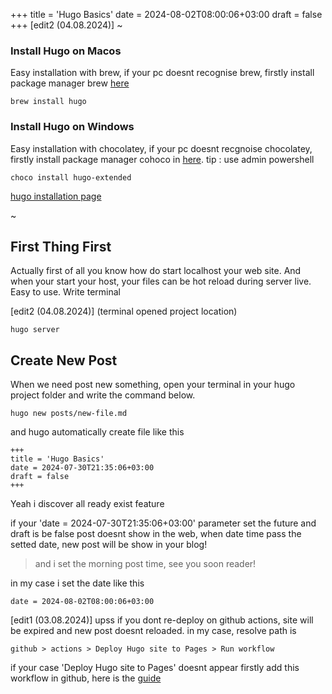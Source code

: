 +++
title = 'Hugo Basics'
date = 2024-08-02T08:00:06+03:00
draft = false
+++
[edit2 (04.08.2024)] ~
### Install Hugo on Macos 
Easy installation with brew, if your pc doesnt recognise brew, firstly install package manager brew [here](https://brew.sh)
```
brew install hugo
```
### Install Hugo on Windows
Easy installation with chocolatey, if your pc doesnt recgnoise chocolatey, firstly install package manager cohoco in [here](https://chocolatey.org/install). tip : use admin powershell
```
choco install hugo-extended
```

[hugo installation page](https://gohugo.io/categories/installation/)

~
## First Thing First
Actually first of all you know how do start localhost your web site. And when your start your host, your files can be hot reload during server live. Easy to use. Write terminal 

[edit2 (04.08.2024)] (terminal opened project location)
```
hugo server
```

## Create New Post
When we need post new something, open your terminal in your hugo project folder and write the command below.
```
hugo new posts/new-file.md
```
and hugo automatically create file like this
```
+++
title = 'Hugo Basics'
date = 2024-07-30T21:35:06+03:00
draft = false
+++
```
Yeah i discover all ready exist feature

if your 'date = 2024-07-30T21:35:06+03:00' parameter set the future and draft is be false post doesnt show in the web, when date time pass the setted date, new post will be show in your blog!
>and i set the morning post time, see you soon reader!

in my case i set the date like this
```
date = 2024-08-02T08:00:06+03:00
```
[edit1 (03.08.2024)]
upss if you dont re-deploy on github actions, site will be expired and new post doesnt reloaded. in my case, resolve path is
```
github > actions > Deploy Hugo site to Pages > Run workflow
```
if your case 'Deploy Hugo site to Pages' doesnt appear firstly add this workflow in github, here is the [guide](https://gohugo.io/hosting-and-deployment/hosting-on-github/)
